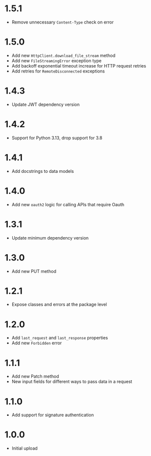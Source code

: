 # 1.5.1
- Remove unnecessary `Content-Type` check on error

# 1.5.0
- Add new `HttpClient.download_file_stream` method
- Add new `FileStreamingError` exception type
- Add backoff exponential timeout increase for HTTP request retries
- Add retries for `RemoteDisconnected` exceptions

# 1.4.3
- Update JWT dependency version

# 1.4.2
- Support for Python 3.13, drop support for 3.8

# 1.4.1
- Add docstrings to data models

# 1.4.0
- Add new `oauth2` logic for calling APIs that require Oauth

# 1.3.1
- Update minimum dependency version

# 1.3.0
- Add new PUT method

# 1.2.1
- Expose classes and errors at the package level

# 1.2.0
- Add `last_request` and `last_response` properties
- Add new `Forbidden` error

# 1.1.1
- Add new Patch method
- New input fields for different ways to pass data in a request

# 1.1.0
- Add support for signature authentication

# 1.0.0
- Initial upload
